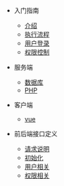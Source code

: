 - 入门指南
  - [介绍](README.md)
  - [执行流程](process.md)
  - [用户登录](login.md)
  - [权限控制](auth.md)

- 服务端
  - [数据库](server/db.md)
  - [PHP](server/php.md)

- 客户端
  - [vue](client/vue.md)
  
- 前后端接口定义
  - [请求说明](api/README.md)
  - [初始化](api/init.md)
  - [用户相关](api/user.md)
  - [权限相关](api/auth.md)

